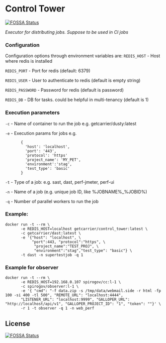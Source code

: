 # Control Tower
[![FOSSA Status](https://app.fossa.io/api/projects/git%2Bgithub.com%2Fcarrier-io%2Fcontrol_tower.svg?type=shield)](https://app.fossa.io/projects/git%2Bgithub.com%2Fcarrier-io%2Fcontrol_tower?ref=badge_shield)

_Executor for distributing jobs. Suppose to be used in CI jobs_

### Configuration
Configuration options through environment variables are:
`REDIS_HOST` - Host where redis is installed 

`REDIS_PORT` - Port for redis (default: 6379)

`REDIS_USER` - User to authenticate to redis (default is empty string) 

`REDIS_PASSWORD` -  Password for redis (default is password)

`REDIS_DB` - DB for tasks. could be helpful in multi-tenancy (default is 1)

### Execution parameters
`-c` - Name of container to run the job e.g. getcarrier/dusty:latest

`-e` - Execution params for jobs e.g. 
```
       {
         'host': 'localhost',
         'port': '443', 
         'protocol': 'https'
         'project_name': 'MY_PET',
         'environment':'stag',
         'test_type': 'basic'
       }
```
`-t` - Type of a job: e.g. sast, dast, perf-jmeter, perf-ui

`-n` - Name of a job (e.g. unique job ID, like %JOBNAME%_%JOBID%)

`-q` - Number of parallel workers to run the job

### Example:
```
docker run -t --rm \
       -e REDIS_HOST=localhost getcarrier/control_tower:latest \
       -c getcarrier/dast:latest \
       -e '{"host": "localhost", \
            "port":443, "protocol":"https", \
             "project_name":"TEST_PROJ", \
             "environment":"stag","test_type": "basic"} \
       -t dast -n supertestjob -q 1
```

### Example for observer

```
docker run -t --rm \
       -e REDIS_HOST=192.168.0.107 spirogov/cc:l-1 \
       -c spirogov/observer:l-1 \
       -e '{ "cmd": "-f data.zip -s /tmp/data/webmail.side -r html -fp 100 -si 400 -tl 500", "REMOTE_URL": "localhost:4444",
       "LISTENER_URL": "localhost:9999", "GALLOPER_URL": "http://localhost/api/v1", "GALLOPER_PROJECT_ID": "1", "token": ""}' \
       -r 1 -t observer -q 1 -n web_perf
```

## License
[![FOSSA Status](https://app.fossa.io/api/projects/git%2Bgithub.com%2Fcarrier-io%2Fcontrol_tower.svg?type=large)](https://app.fossa.io/projects/git%2Bgithub.com%2Fcarrier-io%2Fcontrol_tower?ref=badge_large)